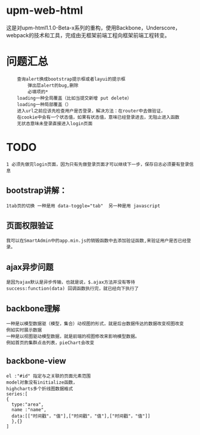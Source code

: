 # upm-web-html
这是对upm-html1.1.0-Beta-x系列的重构，使用Backbone，Underscore，webpack的技术和工具，完成由无框架前端工程向框架前端工程转变。
# 问题汇总
```
    查询alert换成bootstrap提示框或者layui的提示框
		弹出层alert的bug,删除
		必填项的*
    loading一种全局覆盖（比如当提交新增 put delete）
    loading一种局部覆盖（）
    进入url之前应该先检查用户是否登录，解决方法：在router中去做验证，
    在cookie中会有一个状态值，如果有状态值，意味已经登录进去，无阻止进入函数
    无状态意味未登录直接进入login页面
```
# TODO
```
1 必须先做完login页面，因为只有先做登录页面才可以继续下一步，保存日志必须要有登录信息

```
## bootstrap讲解：
```
1tab页的切换 一种是用 data-toggle="tab"  另一种是用 javascript
```
## 页面权限验证
```
我可以在SmartAdmin中的app.min.js的销毁函数中去添加验证函数,来验证用户是否已经登录。
```
## ajax异步问题
```
是因为ajax默认是异步传输，也就是说，$.ajax方法并没有等待 success:function(data) 回调函数执行完，就已经向下执行了
```
## backbone理解
```
一种是以模型数据驱（模型，集合）动视图的形式，就是后台数据传达的数据改变视图改变
例如实时展示数据
一种是以视图驱动模型数据，就是前端的视图修改来影响模型数据。
例如首页的集群点击列表，pieChart会改变
```
## backbone-view
```
el :"#id" 指定与之关联的页面元素范围
model对象没有initialize函数，
highcharts多个折线图数据格式
series:[
{
  type:"area",
  name :"name",
  data:[["时间戳"，"值"],["时间戳"，"值"],["时间戳"，"值"]]
  },{}
]
```
